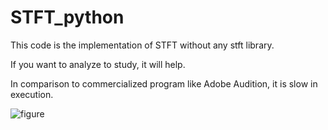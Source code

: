 # STFT_python

This code is the implementation of STFT without any stft library.

If you want to analyze to study, it will help.

In comparison to commercialized program like Adobe Audition, it is slow in execution.

![figure](https://user-images.githubusercontent.com/33240322/77199308-f8ca6180-6b2b-11ea-8672-e5ffae39ab8f.png)
